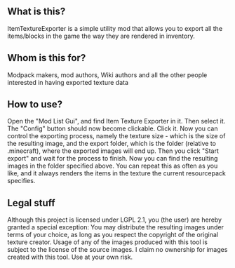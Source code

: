 ## What is this?
ItemTextureExporter is a simple utility mod that allows you to export all the items/blocks in the game the way they are rendered in inventory.

## Whom is this for?
Modpack makers, mod authors, Wiki authors and all the other people interested in having exported texture data

## How to use?
Open the "Mod List Gui", and find Item Texture Exporter in it. Then select it. The "Config" button should now become clickable. Click it.
Now you can control the exporting process, namely the texture size - which is the size of the resulting image, and the export folder, which is the folder (relative to .minecraft), where the exported images will end up.
Then you click "Start export" and wait for the process to finish. Now you can find the resulting images in the folder specified above.
You can repeat this as often as you like, and it always renders the items in the texture the current resourcepack specifies.

## Legal stuff
Although this project is licensed under LGPL 2.1, you (the user) are hereby granted a special exception: You may distribute the resulting images under terms of your choice, as long as you respect the copyright of the original texture creator.
Usage of any of the images produced with this tool is subject to the license of the source images. I claim no ownership for images created with this tool. Use at your own risk.

